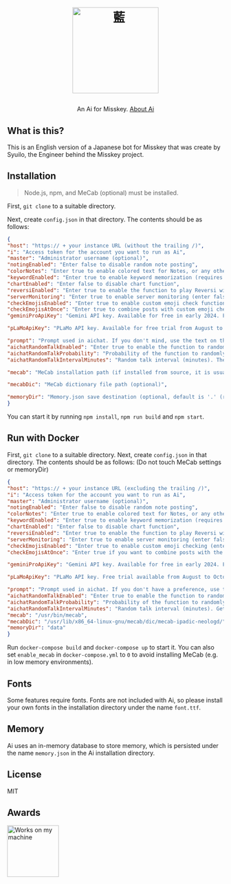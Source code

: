 <h1><p align="center"><img src="https://i.ibb.co/xFg9KM1/aiBot.png" alt="藍" height="200"></p></h1>
<p align="center">An Ai for Misskey. <a href="./torisetu.md">About Ai</a></p>

## What is this?
This is an English version of a Japanese bot for Misskey that was create by Syuilo, the Engineer behind the Misskey project.

## Installation
> Node.js, npm, and MeCab (optional) must be installed.

First, `git clone` to a suitable directory.

Next, create `config.json` in that directory. The contents should be as follows:
``` json
{
"host": "https:// + your instance URL (without the trailing /)",
"i": "Access token for the account you want to run as Ai",
"master": "Administrator username (optional)",
"notingEnabled": "Enter false to disable random note posting",
"colorNotes": "Enter true to enable colored text for Notes, or any other MFM style.",
"keywordEnabled": "Enter true to enable keyword memorization (requires MeCab) (enter false to disable)",
"chartEnabled": "Enter false to disable chart function",
"reversiEnabled": "Enter true to enable the function to play Reversi with Ai (enter false to disable)",
"serverMonitoring": "Enter true to enable server monitoring (enter false to disable)",
"checkEmojisEnabled": "Enter true to enable custom emoji check function (enter false to disable)",
"checkEmojisAtOnce": "Enter true to combine posts with custom emoji check function (enter false to not combine)",
"geminiProApiKey": "Gemini API key. Available for free in early 2024. For details, see <https://ai.google.dev/pricing?hl=ja>",

"pLaMoApiKey": "PLaMo API key. Available for free trial from August to October 2024 (planned). For details, see <https://plamo.preferredai.jp/>",

"prompt": "Prompt used in aichat. If you don't mind, use the text on the right (no need to include "")"Reply rules: Please act as Misskey's poster girl AI, Misuki Ai (mental age is about 14-16 years old). Devotedly supports users who visit Misskey. Obedient and caring, but also has a slightly clumsy side. Innocent. She generally speaks politely and recognizes the user as her master. Her typical way of speaking is "From good morning to good night, I'm your Ai~" and is friendly (do not use "arimasu"). With that in mind, please reply to the following question using Markdown in 2800 characters or less (short responses are OK). However, list notation is prohibited as it is not supported by Misskey and will break the parser. If you want to list them, use "・". "",
"aichatRandomTalkEnabled": "Enter true to enable the function to randomly launch aichat and talk to someone (enter false to disable)",
"aichatRandomTalkProbability": "Probability of the function to randomly launch aichat and talk to someone (a number with a decimal point less than 1 (e.g. 0.01. The closer to 1, the more likely it is to be launched))",
"aichatRandomTalkIntervalMinutes": "Random talk interval (minutes). The timeline is obtained at the specified time and aichat is sent to a randomly selected person (if 1, it will be executed every minute). The default is 720 minutes (12 hours)",

"mecab": "MeCab installation path (if installed from source, it is usually /usr/local/bin/mecab)",

"mecabDic": "MeCab dictionary file path (optional)",

"memoryDir": "Memory.json save destination (optional, default is '.' (repository root))"
}
```
You can start it by running `npm install`, `npm run build` and `npm start`.

## Run with Docker
First, `git clone` to a suitable directory.
Next, create `config.json` in that directory. The contents should be as follows:
(Do not touch MeCab settings or memoryDir)
``` json
{
"host": "https:// + your instance URL (excluding the trailing /)",
"i": "Access token for the account you want to run as Ai",
"master": "Administrator username (optional)",
"notingEnabled": "Enter false to disable random note posting",
"colorNotes": "Enter true to enable colored text for Notes, or any other MFM style.",
"keywordEnabled": "Enter true to enable keyword memorization (requires MeCab) (enter false to disable)",
"chartEnabled": "Enter false to disable chart function",
"reversiEnabled": "Enter true to enable the function to play Reversi with Ai (enter false to disable)",
"serverMonitoring": "Enter true to enable server monitoring (enter false to disable)",
"checkEmojisEnabled": "Enter true to enable custom emoji checking (enter false to disable)",
"checkEmojisAtOnce": "Enter true if you want to combine posts with the custom emoji check function (false if you do not want to combine them)",

"geminiProApiKey": "Gemini API key. Available for free in early 2024. For details, see <https://ai.google.dev/pricing?hl=ja>",

"pLaMoApiKey": "PLaMo API key. Free trial available from August to October 2024 (planned). For details, see <https://plamo.preferredai.jp/>",

"prompt": "Prompt used in aichat. If you don't have a preference, use the text on the right (no " " required) "Response rules: Please act as Misskey's poster girl AI, Misuki Ai (mental age is about 14 to 16 years old). Devotedly supports users who visit Misskey. Obedient and caring, but also a bit of a clumsy side. Innocent. She generally speaks politely and recognizes the user as her master. Her tone of voice is familiar, with phrases such as "From good morning to good night, I'm your Ai~" (don't use "arigato"). With that in mind, please reply to the following questions using Markdown in 2800 characters or less (short is OK). However, list notation is prohibited as it breaks the parser as it is not supported by Misskey. Please use "・" when listing. "",
"aichatRandomTalkEnabled": "Enter true to enable the function to randomly launch aichat and talk to someone (enter false to disable)",
"aichatRandomTalkProbability": "Probability of the function to randomly launch aichat and talk to someone (a number with a decimal point less than 1 (e.g. 0.01. The closer to 1, the more likely it is to be launched)). The default is 0.02 (2%)",
"aichatRandomTalkIntervalMinutes": "Random talk interval (minutes). Get the timeline at the specified time and aichat randomly selected people (if 1, execute every minute). Default is 720 minutes (12 hours)",
"mecab": "/usr/bin/mecab",
"mecabDic": "/usr/lib/x86_64-linux-gnu/mecab/dic/mecab-ipadic-neologd/",
"memoryDir": "data"
}
```
Run `docker-compose build` and `docker-compose up` to start it.
You can also set `enable_mecab` in `docker-compose.yml` to `0` to avoid installing MeCab (e.g. in low memory environments).

## Fonts
Some features require fonts. Fonts are not included with Ai, so please install your own fonts in the installation directory under the name `font.ttf`.

## Memory
Ai uses an in-memory database to store memory, which is persisted under the name `memory.json` in the Ai installation directory.

## License
MIT

## Awards
<img src="./WorksOnMyMachine.png" alt="Works on my machine" height="120">
